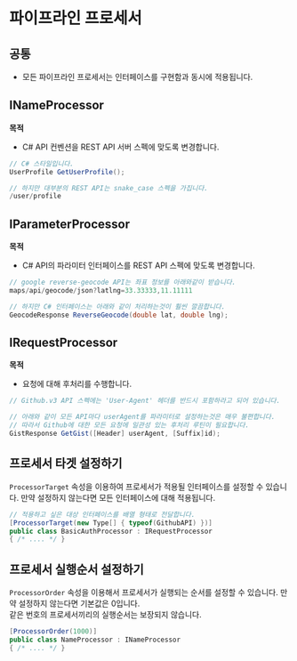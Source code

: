 파이프라인 프로세서
====

공통
----
* 모든 파이프라인 프로세서는 인터페이스를 구현함과 동시에 적용됩니다.

INameProcessor
----
__목적__<br>
* C# API 컨벤션을 REST API 서버 스펙에 맞도록 변경합니다.
```c#
// C# 스타일입니다.
UserProfile GetUserProfile();
```
```c#
// 하지만 대부분의 REST API는 snake_case 스펙을 가집니다.
/user/profile
```


IParameterProcessor
----
__목적__<br>
* C# API의 파라미터 인터페이스를 REST API 스펙에 맞도록 변경합니다.
```c#
// google reverse-geocode API는 좌표 정보를 아래와같이 받습니다.
maps/api/geocode/json?latlng=33.33333,11.11111
```
```C#
// 하지만 C# 인터페이스는 아래와 같이 처리하는것이 훨씬 깔끔합니다.
GeocodeResponse ReverseGeocode(double lat, double lng);
```

IRequestProcessor
----
__목적__<br>
* 요청에 대해 후처리를 수행합니다.
```C#
// Github.v3 API 스펙에는 'User-Agent' 헤더를 반드시 포함하라고 되어 있습니다.
```
```C#
// 아래와 같이 모든 API마다 userAgent를 파라미터로 설정하는것은 매우 불편합니다.
// 따라서 Github에 대한 모든 요청에 일관성 있는 후처리 루틴이 필요합니다.
GistResponse GetGist([Header] userAgent, [Suffix]id);
```

프로세서 타겟 설정하기
----
`ProcessorTarget` 속성을 이용하여 프로세서가 적용될 인터페이스를 설정할 수 있습니다. 만약 설정하지 않는다면 모든 인터페이스에 대해 적용됩니다.
```C#
// 적용하고 싶은 대상 인터페이스를 배열 형태로 전달합니다.
[ProcessorTarget(new Type[] { typeof(GithubAPI) })]
public class BasicAuthProcessor : IRequestProcessor
{ /* .... */ }
```

프로세서 실행순서 설정하기
----
`ProcessorOrder` 속성을 이용해서 프로세서가 실행되는 순서를 설정할 수 있습니다. 만약 설정하지 않는다면 기본값은 0입니다.<br>
같은 번호의 프로세서끼리의 실행순서는 보장되지 않습니다.
```C#
[ProcessorOrder(1000)]
public class NameProcessor : INameProcessor
{ /* .... */ }
```
